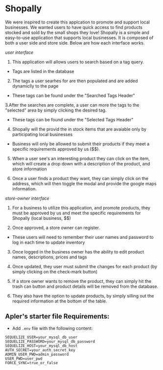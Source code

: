 # Shopally

We were inspired to create this applcation to promote and support local businesses. We wanted users to have quick access to find products stocked and sold by the small shops they love! Shopally is a simple and easy-to-use application that supports local businesses. It is composed of both a user side and store side. Below are how each interface works.

_user interface_
1. This application will allows users to search based on a tag query.
  * Tags are listed in the database

2. The tags a user searhes for are then populated and are added dynamiclly to the page
  * These tags can be found under the "Searched Tags Header"
  
3.After the searches are complete, a user can more the tags to the "selected" area by simply clicking the desired tag.
  * These tags can be found under the "Selected Tags Header"

4. Shopally will the provid the in stock items that are avaiable only by participating local businesses
  * Business will only be allowed to submit their products if they meet a specific requirements approved by us ($$). 

5. When a user see's an interesting product they can click on the item, which will create a drop down with a description of the product, and store information

6. Once a user finds a product they want, they can simply click on the address, which will then toggle the modal and provide the google maps information. 

_store-owner interface_
1. For a business to utilize this application, and promote products, they must be approved by us and meet the specific requirements for Shopally (local business, $$)

2. Once approved, a store owner can register. 
  * These users will need to remember their user names and password to log in each time to update inventory

3. Once logged in the business owner has the ability to edit product names, descriptions, prices and tags

4. Once updated, they user must submit the changes for each product (by simply clicking on the check-mark button) 

5. If a store owner wants to remove the product, they can simply hit the trash can button and product details will be removed from the database. 

6. They also have the option to update products, by simply silling out the required information at the bottom of the table.


















## Apler's starter file Requirements:

* Add `.env` file with the following content:

```
SEQUELIZE_USER=your_mysql_db_user
SEQUELIZE_PASSWORD=your_mysql_db_password
SEQUELIZE_HOST=your_mysql_db_host
AUTH_SECRET=your_auth_secret_key
ADMIN_USER_PWD=admin_password
USER_PWD=user_pwd
FORCE_SYNC=true_or_false
```

